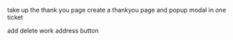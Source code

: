take up the thank you page
create a thankyou page and popup modal in one ticket

add delete work address button 


